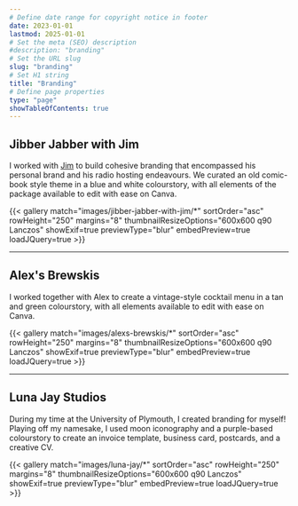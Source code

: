 ```yaml
---
# Define date range for copyright notice in footer
date: 2023-01-01
lastmod: 2025-01-01
# Set the meta (SEO) description
#description: "branding"
# Set the URL slug
slug: "branding"
# Set H1 string
title: "Branding"
# Define page properties
type: "page"
showTableOfContents: true
---
```


## Jibber Jabber with Jim

I worked with [Jim](https://jamesdavidson.xyz) to build cohesive branding that encompassed his personal brand and his radio hosting endeavours. We curated an old comic-book style theme in a blue and white colourstory, with all elements of the package available to edit with ease on Canva.

{{< gallery match="images/jibber-jabber-with-jim/*" sortOrder="asc" rowHeight="250" margins="8" thumbnailResizeOptions="600x600 q90 Lanczos" showExif=true previewType="blur" embedPreview=true loadJQuery=true >}}

---

## Alex's Brewskis

I worked together with Alex to create a vintage-style cocktail menu in a tan and green colourstory, with all elements available to edit with ease on Canva. 

{{< gallery match="images/alexs-brewskis/*" sortOrder="asc" rowHeight="250" margins="8" thumbnailResizeOptions="600x600 q90 Lanczos" showExif=true previewType="blur" embedPreview=true loadJQuery=true >}}

---

## Luna Jay Studios

During my time at the University of Plymouth, I created branding for myself! Playing off my namesake, I used moon iconography and a purple-based colourstory to create an invoice template, business card, postcards, and a creative CV.

{{< gallery match="images/luna-jay/*" sortOrder="asc" rowHeight="250" margins="8" thumbnailResizeOptions="600x600 q90 Lanczos" showExif=true previewType="blur" embedPreview=true loadJQuery=true >}}
